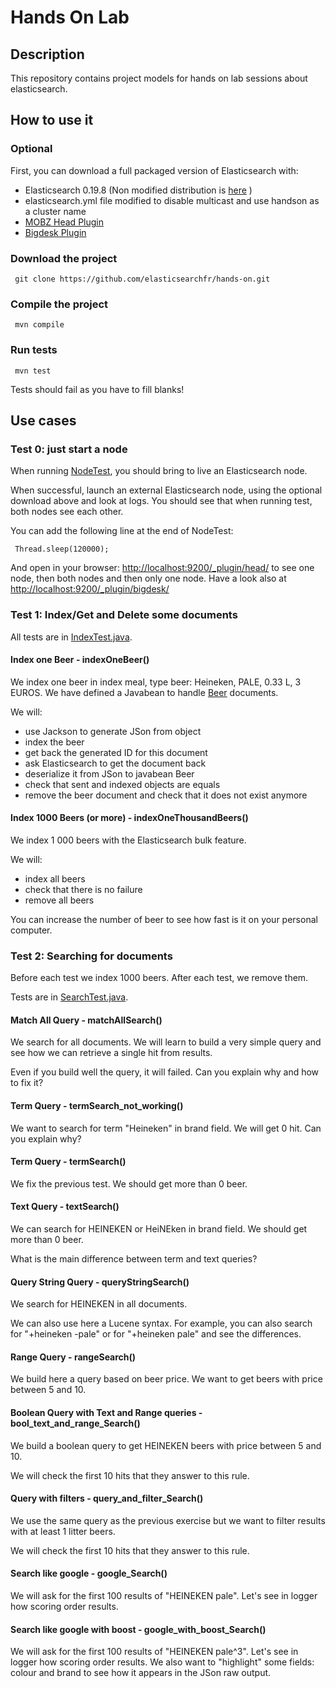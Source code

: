 Hands On Lab
============

Description
-----------

This repository contains project models for hands on lab sessions about elasticsearch.


How to use it
-------------

### Optional

First, you can download a full packaged version of Elasticsearch with:

* Elasticsearch 0.19.8 (Non modified distribution is [here](https://github.com/downloads/elasticsearch/elasticsearch/elasticsearch-0.19.8.zip) )
* elasticsearch.yml file modified to disable multicast and use handson as a cluster name
* [MOBZ Head Plugin](https://github.com/mobz/elasticsearch-head/zipball/master)
* [Bigdesk Plugin](https://github.com/lukas-vlcek/bigdesk/zipball/master)

### Download the project

     git clone https://github.com/elasticsearchfr/hands-on.git

### Compile the project

     mvn compile

### Run tests

     mvn test

Tests should fail as you have to fill blanks!

Use cases
---------

### Test 0: just start a node

When running [NodeTest](https://github.com/elasticsearchfr/hands-on/blob/master/src/test/java/org/elasticsearchfr/handson/ex0/NodeTest.java),
you should bring to live an Elasticsearch node.

When successful, launch an external Elasticsearch node, using the optional download above and look at logs.
You should see that when running test, both nodes see each other.

You can add the following line at the end of NodeTest:

     Thread.sleep(120000);
     
And open in your browser: [http://localhost:9200/_plugin/head/](http://localhost:9200/_plugin/head/) to see one node, then both nodes and then only one node.
Have a look also at [http://localhost:9200/_plugin/bigdesk/](http://localhost:9200/_plugin/bigdesk/)


### Test 1: Index/Get and Delete some documents

All tests are in [IndexTest.java](https://github.com/elasticsearchfr/hands-on/blob/master/src/test/java/org/elasticsearchfr/handson/ex1/IndexTest.java).

#### Index one Beer - indexOneBeer()

We index one beer in index meal, type beer: Heineken, PALE, 0.33 L, 3 EUROS.
We have defined a Javabean to handle [Beer](https://github.com/elasticsearchfr/hands-on/blob/master/src/test/java/org/elasticsearchfr/handson/beans/Beer.java) documents.

We will:
* use Jackson to generate JSon from object
* index the beer
* get back the generated ID for this document
* ask Elasticsearch to get the document back
* deserialize it from JSon to javabean Beer
* check that sent and indexed objects are equals
* remove the beer document and check that it does not exist anymore


#### Index 1000 Beers (or more) - indexOneThousandBeers()

We index 1 000 beers with the Elasticsearch bulk feature.

We will:
* index all beers
* check that there is no failure
* remove all beers

You can increase the number of beer to see how fast is it on your personal computer.


### Test 2: Searching for documents

Before each test we index 1000 beers. After each test, we remove them.

Tests are in [SearchTest.java](https://github.com/elasticsearchfr/hands-on/blob/master/src/test/java/org/elasticsearchfr/handson/ex2/SearchTest.java).

#### Match All Query - matchAllSearch()

We search for all documents. We will learn to build a very simple query and see how we can retrieve
a single hit from results.

Even if you build well the query, it will failed. Can you explain why and how to fix it?

#### Term Query - termSearch_not_working()

We want to search for term "Heineken" in brand field. We will get 0 hit. Can you explain why?

#### Term Query - termSearch()

We fix the previous test. We should get more than 0 beer.

#### Text Query - textSearch()

We can search for HEINEKEN or HeiNEken in brand field. We should get more than 0 beer.

What is the main difference between term and text queries?

#### Query String Query - queryStringSearch()

We search for HEINEKEN in all documents. 

We can also use here a Lucene syntax.
For example, you can also search for "+heineken -pale" or for "+heineken pale" and see the differences.

#### Range Query - rangeSearch()

We build here a query based on beer price. We want to get beers with price between 5 and 10.

#### Boolean Query with Text and Range queries - bool_text_and_range_Search()

We build a boolean query to get HEINEKEN beers with price between 5 and 10.

We will check the first 10 hits that they answer to this rule.

#### Query with filters - query_and_filter_Search()

We use the same query as the previous exercise but we want to filter results with at least 1 litter beers.

We will check the first 10 hits that they answer to this rule.

#### Search like google - google_Search()

We will ask for the first 100 results of "HEINEKEN pale". Let's see in logger how scoring order 
results.

#### Search like google with boost - google_with_boost_Search()

We will ask for the first 100 results of "HEINEKEN pale^3". Let's see in logger how scoring order 
results. We also want to "highlight" some fields: colour and brand to see how it appears in the JSon raw output.







